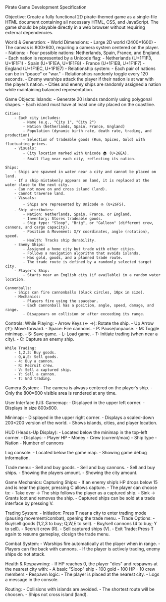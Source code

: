 Pirate Game Development Specification

Objective:
Create a fully functional 2D pirate-themed game as a single-file HTML document containing all necessary HTML, CSS, and JavaScript. The game should be playable directly in a web browser without requiring external dependencies.

World & Generation:
    - World Dimensions:
        - Large 2D world (2400×1600)
        - The canvas is 800×600, requiring a camera system centered on the player.
    - Nations:
        - Four possible nations: Netherlands, Spain, France, and England.
        - Each nation is represented by a Unicode flag:
            - Netherlands (U+1F1F3, U+1F1F1)
            - Spain (U+1F1EA, U+1F1F8)
            - France (U+1F1EB, U+1F1F7)
            - England (U+1F1EC, U+1F1E7)
        - Relationship system:
            - Each pair of nations can be in "peace" or "war."
            - Relationships randomly toggle every 120 seconds.
            - Enemy warships attack the player if their nation is at war with the player’s nation.
        - Cities and enemy ships are randomly assigned a nation while maintaining balanced representation.

Game Objects:
    Islands:
        - Generate 20 islands randomly using polygonal shapes.
        - Each island must have at least one city placed on the coastline.

    Cities:
        - Each city includes:
            - Name (e.g., "City 1", "City 2")
            - Nation (Netherlands, Spain, France, England)
            - Population (dynamic birth rate, death rate, trading, and production)
            - Selection of tradeable goods (Rum, Spices, Gold) with fluctuating prices.
        - Visuals:
            - City location marked with Unicode 🏠 (U+26EA).
            - Small flag near each city, reflecting its nation.

    Ships:
        - Ships are spawned in water near a city and cannot be placed on land.
        - If a ship mistakenly appears on land, it is replaced at the water close to the next city.
        - Can not move on and cross island (land). 
        - Cannot traverse land.
        - Visuals:
            - Ships are represented by Unicode ⛵ (U+26F5).
        - Ship attributes:
            - Nation: Netherlands, Spain, France, or England.
            - Inventory: Stores tradeable goods.
            - Ship type: "Sloop", "Brig", or "Galleon" (different crew, cannons, and cargo capacity).
            - Position & Movement: X/Y coordinates, angle (rotation), speed.
            - Health: Tracks ship durability.
        - Enemy Ships:
            - Assigned a home city but trade with other cities.
            - Follows a navigation algorithm that avoids islands.
            - Has gold, goods, and a planned trade route.
            - The trade route is defined by a randomly selected target city.
        - Player’s Ship:
            - Starts near an English city (if available) in a random water location.

    Cannonballs:
        - Ships can fire cannonballs (black circles, 10px in size).
        - Mechanics:
            - Players fire using the spacebar.
            - Each cannonball has a position, angle, speed, damage, and range.
            - Disappears on collision or after exceeding its range.

Controls:
    While Playing:
        - Arrow Keys (← →): Rotate the ship.
        - Up Arrow (↑): Move forward.
        - Space: Fire cannons.
        - P: Pause/unpause.
        - M: Toggle minimap.
        - S: Save game.
        - L: Load game.
        - T: Initiate trading (when near a city).
        - C: Capture an enemy ship.

    While Trading:
        - 1,2,3: Buy goods.
        - Q,W,E: Sell goods.
        - 4: Buy a cannon.
        - R: Recruit crew.
        - V: Sell a captured ship.
        - Y: Sell a cannon.
        - T: End trading.

Camera System:
    - The camera is always centered on the player’s ship.
    - Only the 800×600 visible area is rendered at any time.

User Interface (UI):
   Gamemap:
      - Displayed in the upper left corner.
      - Displays in size 800x600.

   Minimap:
      - Displayed in the upper right corner. 
      - Displays a scaled-down 200×200 version of the world.
      - Shows islands, cities, and player location.

   HUD (Heads-Up Display):
      - Located below the minimap in the top-left corner.
      - Displays:
         - Player HP
         - Money
         - Crew (current/max)
         - Ship type
         - Nation
         - Number of cannons

   Log console:
      - Located below the game map.
      - Showing game debug information.

   Trade menu:
      - Sell and buy goods.
      - Sell and buy cannons.
      - Sell and buy ships.
      - Showing the players amount.
      - Showing the city amount. 

Game Mechanics:
   Capturing Ships:
      - If an enemy ship’s HP drops below 15 and is near the player, pressing C allows capture.
      - The player can choose to:
         - Take over → The ship follows the player as a captured ship.
         - Sink → Grants loot and removes the ship.
      - Captured ships can be sold at a trade interface by pressing V.

   Trading System:
      - Initiation: Press T near a city to enter trading mode (pausing movement/combat), opening the trade menu. 
      - Trade Options:
         - Buy/sell goods (1,2,3 to buy; Q,W,E to sell).
         - Buy/sell cannons (4 to buy; Y to sell).
         - Recruit crew (R).
         - Sell captured ships (V).
      - Exit Trade: Press T again to resume gameplay, closign the trade menu.

   Combat System:
      - Warships fire automatically at the player when in range.
      - Players can fire back with cannons.
      - If the player is actively trading, enemy ships do not attack.

   Health & Respawning:
      - If HP reaches 0, the player "dies" and respawns at the nearest city with:
         - A basic "Sloop" ship
         - 100 gold
         - 100 HP
         - 10 crew members
      - Respawn logic:
         - The player is placed at the nearest city.
         - Logs a message in the console.

   Routing:
      - Collisions with islands are avoided.
      - The shortest route will be choosen. 
      - Ships not cross island (land).

